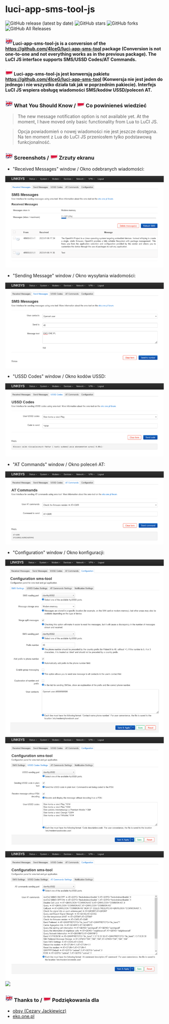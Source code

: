 # luci-app-sms-tool-js

![GitHub release (latest by date)](https://img.shields.io/github/v/release/4IceG/luci-app-sms-tool-js?style=flat-square)
![GitHub stars](https://img.shields.io/github/stars/4IceG/luci-app-sms-tool-js?style=flat-square)
![GitHub forks](https://img.shields.io/github/forks/4IceG/luci-app-sms-tool-js?style=flat-square)
![GitHub All Releases](https://img.shields.io/github/downloads/4IceG/luci-app-sms-tool-js/total)

#### <img src="https://raw.githubusercontent.com/4IceG/Personal_data/master/dooffy_design_icons_EU_flags_United_Kingdom.png" height="24">Luci-app-sms-tool-js is a conversion of the https://github.com/4IceG/luci-app-sms-tool package (Conversion is not one-to-one and not everything works as in the previous package). The LuCI JS interface supports SMS/USSD Codes/AT Commands.

#### <img src="https://raw.githubusercontent.com/4IceG/Personal_data/master/dooffy_design_icons_EU_flags_Poland.png" height="24"> Luci-app-sms-tool-js jest konwersją pakietu https://github.com/4IceG/luci-app-sms-tool (Konwersja nie jest jeden do jednego i nie wszystko działa tak jak w poprzednim pakiecie). Interfejs LuCI JS wspiera obsługę wiadomości SMS/kodów USSD/poleceń AT.

### <img src="https://raw.githubusercontent.com/4IceG/Personal_data/master/dooffy_design_icons_EU_flags_United_Kingdom.png" height="24"> What You Should Know / <img src="https://raw.githubusercontent.com/4IceG/Personal_data/master/dooffy_design_icons_EU_flags_Poland.png" height="24"> Co powinieneś wiedzieć
> The new message notification option is not available yet. At the moment, I have moved only basic functionality from Lua to LuCI JS.

> Opcja powiadomień o nowej wiadomości nie jest jeszcze dostępna. Na ten moment z Lua do LuCI JS przeniosłem tylko podstawową funkcjonalność.

### <img src="https://raw.githubusercontent.com/4IceG/Personal_data/master/dooffy_design_icons_EU_flags_United_Kingdom.png" height="24"> Screenshots / <img src="https://raw.githubusercontent.com/4IceG/Personal_data/master/dooffy_design_icons_EU_flags_Poland.png" height="24"> Zrzuty ekranu

- "Received Messages" window / Okno odebranych wiadomości:

![](https://github.com/4IceG/Personal_data/blob/master/sms_tool_js/01.png?raw=true?raw=true)

- "Sending Message" window / Okno wysyłania wiadomości:

![](https://github.com/4IceG/Personal_data/blob/master/sms_tool_js/02.png?raw=true?raw=true)

- "USSD Codes" window / Okno kodów USSD:

![](https://github.com/4IceG/Personal_data/blob/master/sms_tool_js/03.png?raw=true?raw=true)

- "AT Commands" window / Okno poleceń AT:

![](https://github.com/4IceG/Personal_data/blob/master/sms_tool_js/04.png?raw=true?raw=true)

- "Configuration" window / Okno konfiguracji:

![](https://github.com/4IceG/Personal_data/blob/master/sms_tool_js/c01.png?raw=true?raw=true)
![](https://github.com/4IceG/Personal_data/blob/master/sms_tool_js/c02.png?raw=true?raw=true)
![](https://github.com/4IceG/Personal_data/blob/master/sms_tool_js/c03.png?raw=true?raw=true)
![](link?raw=true)

### <img src="https://raw.githubusercontent.com/4IceG/Personal_data/master/dooffy_design_icons_EU_flags_United_Kingdom.png" height="24"> Thanks to / <img src="https://raw.githubusercontent.com/4IceG/Personal_data/master/dooffy_design_icons_EU_flags_Poland.png" height="24"> Podziękowania dla
- [obsy (Cezary Jackiewicz)](https://github.com/obsy)
- [eko.one.pl](https://eko.one.pl/forum/viewtopic.php?id=20096)
